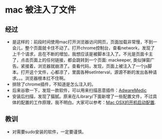 # mac 被注入了文件

## 经过
* 是这样的：前段时间使用mac打开浏览器访问网页，页面加载非常慢，不到一会儿，整个页面就卡住不动了。打开chrome控制台，查看network，发现了上千个请求，且在不断的增加，我想应该是被脚本注入了。不光是页面卡主了，点击页面上的任何链接，都会跳转到一个页面: mackeeper, 类似弹窗广告。紧接着，浏览器就崩溃了。查看代码，发现，页面上被注入了一个js脚本。打开这个文件，心都凉了，里面各种setInterval，源源不断的发出各种请求。。。浏览器根本扛不住啊。
* 排除了chrome插件，不知道是怎么注入的。
* 后来谷歌一下，发现一款软件，可以用来扫描恶意插件：[AdwareMedic](http://www.adwaremedic.com/index.php)
* 安装后扫描，发现了猫腻。原来在/Library/下面新增了一些配置文件，不过具体的配置的工作原理，我不明白。大家可以参考：[Mac OSX的开机启动配置](http://www.tanhao.me/talk/1287.html/).

## 教训
* 对需要sudo安装的软件，一定要谨慎。